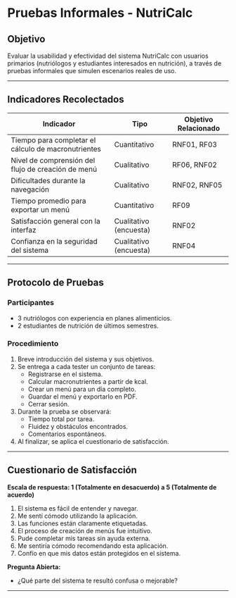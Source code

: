 # Pruebas Informales - NutriCalc

## Objetivo
Evaluar la usabilidad y efectividad del sistema NutriCalc con usuarios primarios (nutriólogos y estudiantes interesados en nutrición), a través de pruebas informales que simulen escenarios reales de uso.

---

## Indicadores Recolectados

| Indicador | Tipo | Objetivo Relacionado |
|----------|------|-----------------------|
| Tiempo para completar el cálculo de macronutrientes | Cuantitativo | RNF01, RF03 |
| Nivel de comprensión del flujo de creación de menú | Cualitativo | RF06, RNF02 |
| Dificultades durante la navegación | Cualitativo | RNF02, RNF05 |
| Tiempo promedio para exportar un menú | Cuantitativo | RF09 |
| Satisfacción general con la interfaz | Cualitativo (encuesta) | RNF02 |
| Confianza en la seguridad del sistema | Cualitativo (encuesta) | RNF04 |

---

## Protocolo de Pruebas

### Participantes
- 3 nutriólogos con experiencia en planes alimenticios.
- 2 estudiantes de nutrición de últimos semestres.

### Procedimiento
1. Breve introducción del sistema y sus objetivos.
2. Se entrega a cada tester un conjunto de tareas:
   - Registrarse en el sistema.
   - Calcular macronutrientes a partir de kcal.
   - Crear un menú para un día completo.
   - Guardar el menú y exportarlo en PDF.
   - Cerrar sesión.
3. Durante la prueba se observará:
   - Tiempo total por tarea.
   - Fluidez y obstáculos encontrados.
   - Comentarios espontáneos.
4. Al finalizar, se aplica el cuestionario de satisfacción.

---

## Cuestionario de Satisfacción

**Escala de respuesta: 1 (Totalmente en desacuerdo) a 5 (Totalmente de acuerdo)**

1. El sistema es fácil de entender y navegar.
2. Me sentí cómodo utilizando la aplicación.
3. Las funciones están claramente etiquetadas.
4. El proceso de creación de menús fue intuitivo.
5. Pude completar mis tareas sin ayuda externa.
6. Me sentiría cómodo recomendando esta aplicación.
7. Confío en que mis datos están protegidos en el sistema.

**Pregunta Abierta:**
- ¿Qué parte del sistema te resultó confusa o mejorable?

---

